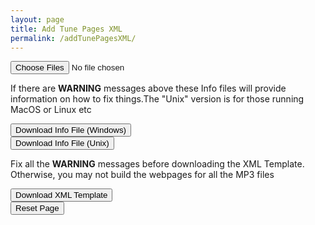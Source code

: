 ```yaml
---
layout: page
title: Add Tune Pages XML
permalink: /addTunePagesXML/
---
```

<input type="file" id="files" class='filterButton' name="files[]" multiple accept="audio/x-m4a, audio/mpeg, audio/ogg, audio/wav"/>

<output id="fileInfo" class="showTextInfo"></output>

<p>If there are <b>WARNING</b> messages above these Info files will provide information on how to fix things.The "Unix" version is for those running MacOS or Linux etc</p>

<div class="formParent">
    <div class="formChild">
        <input value='Download Info File (Windows)' type='button' class="filterButton" onclick='downloadWindowsInfo()' />
    </div>
    <div class="formChild">
        <input value='Download Info File (Unix)' type='button' class="filterButton" onclick='downloadUnixInfo()' />
    </div>
</div>

<p></p>
<p>Fix all the <b>WARNING</b> messages before downloading the XML Template. 
Otherwise, you may not build the webpages for all the MP3 files</p>

<div class="formParent">
    <div class="formChild">
        <input value='Download XML Template' type='button' class="filterButton" onclick='downloadXML()' />
    </div>
    <div class="formChild">
        <input value='Reset Page' type='button' class="filterButton" onclick='resetPage()' />
    </div>
</div>

<script  src="{{ site.js_host }}/js/musicmetadata.js"></script>

<script>
// Parts of the XML file - the XMLbody is empty to start with
let XMLheader = `<?xml version='1.0' encoding='UTF-8' ?>
<rss version='2.0' xmlns:excerpt='http://wordpress.org/export/1.1/excerpt/'
    xmlns:content='http://purl.org/rss/1.0/modules/content/' xmlns:wfw='http://wellformedweb.org/CommentAPI/'
    xmlns:dc='http://purl.org/dc/elements/1.1/' xmlns:wp='http://wordpress.org/export/1.1/'>
    <channel>
        <title></title>
        <link></link>
        <description></description>
        <pubDate></pubDate>
        <language></language>
        <wp:wxr_version>1.1</wp:wxr_version>
        <wp:base_site_url></wp:base_site_url>
        <wp:base_blog_url></wp:base_blog_url>
        <generator>https://wordpress.org/?v=5.5.1</generator>
`;
let XMLbody = '';
let XMLfooter = `
    </channel>
</rss>
`;

// Initialise these
let fileInfo = document.getElementById('fileInfo');
fileInfo.innerHTML = 'Waiting for MP3 selection';
let infoFileUnix = '';
let infoFileWindows = '';

// Check for the various File API support.
if (window.File && window.FileReader && window.FileList && window.Blob) {
    document.getElementById('files').addEventListener('change', handleAudioFileSelect, false);
} else {
    alert('The File APIs are not fully supported in this browser.');
}

function handleAudioFileSelect(evt) {
    evt.stopPropagation();
    evt.preventDefault();

    let files = evt.target.files; // FileList object.
    fileInfo.innerHTML = '';

    // files is a FileList of File objects. List some properties.
    for (let i = 0, f; f = files[i]; i++) {
        let reader = new FileReader();
        reader.onload = function(e) {
            if (this.result.includes('audio')) {
                addTuneData(f);
            } else {
                fileInfo.innerHTML += `<p>${f.name} - unsupported file type</p>`;
            }
        };
        reader.readAsDataURL(f);
    }
}

function addTuneData(data) {
    musicmetadata(data, function (err, result) {
        if (err) {
            throw err;
        }

        // Get the four parameters from the MP3 ID3 tags: title, tutor, year, instrument
        let title = null;
        if (result.title) {
            title = result.title;
        } else {
            fileInfo.innerHTML += `<p>WARNING: ${data.name}: "Title" ID3 tag not found</p>`;
            infoFileUnix += `${data.name}: "Title" ID3 tag not found\n`;
            infoFileWindows += `${data.name}: "Title" ID3 tag not found\n`;
        }

        let tutor = null;
        if (result.artist[0]) {
            tutor = result.artist[0];
        } else {
            fileInfo.innerHTML += `<p>WARNING: ${data.name}: "Artist" ID3 tag not found</p>`;
            infoFileUnix +=`${data.name}: "Artist" ID3 tag not found\n`;
            infoFileWindows +=`${data.name}: "Artist" ID3 tag not found\n`;
        }

        let year = null;
        if (result.year) {
            year = result.year;
        } else {
            fileInfo.innerHTML += `<p>WARNING: ${data.name}: "Year" ID3 tag not found</p>`;
            infoFileUnix += `${data.name}: "Year" ID3 tag not found\n`;
            infoFileWindows += `${data.name}: "Year" ID3 tag not found\n`;
        }

        let instrument = null;
        if (result.genre[0]) {
            instrument = result.genre[0];
        } else {
            fileInfo.innerHTML += `<p>WARNING: ${data.name}: "Genre" ID3 tag not found - this tag used for the "Instrument"</p>`;
            infoFileUnix += `${data.name}: "Genre" ID3 tag not found - this tag used for the "Instrument"\n`;
            infoFileWindows += `${data.name}: "Genre" ID3 tag not found - this tag used for the "Instrument"\n`;
        }

        // If we've got the "set", then we'll add this to the XML template
        if (title && tutor && year && instrument) {
            // Get today's date
            let dateTime = new Date();
            let monthNumber = dateTime.getMonth() + 1;
            let dayNumber = dateTime.getDate();

            // Get date for year of the MP3 file so we can can get the day of the week right
            dateTime = new Date(year, monthNumber - 1 , dayNumber);
            let monthName = dateTime.toLocaleString('default', { month: 'short' })
            let dayName = dateTime.toLocaleString('default', { weekday: 'short' })
            
            // Pad these with leading '0' if needed
            monthNumber = monthNumber.toString().padStart(2,0);
            dayNumber = dayNumber.toString().padStart(2,0);

            // Canonical names for the permalink and the MP3 file name
            let postName = wssTools.slugify(title + '-' + year + '-' + instrument);
            let mp3FileName = postName + '.mp3';

            // Notes about each file processed for user
            fileInfo.innerHTML += `<p>Tags found:</p><ul><li>${title}:${tutor}:${year}:${instrument}</li></ul>`;

            // XML template details used to create the tune page on WordPress
            XMLbody += `
        <item>
            <title>${title} - ${instrument}</title>
            <pubDate>${dayName}, ${dayNumber} ${monthName} ${year} 00:00:01 +0000</pubDate>
            <dc:creator>archive</dc:creator>
            <guid isPermaLink='false'></guid>
            <description></description>
            <content:encoded>
            <![CDATA[ <!-- wp:columns --> <div class="wp-block-columns"><!-- wp:column width: 25% --> <div class="wp-block-column" style="flex-basis:25%"><!-- wp:list --> <ul><li>${tutor}</li><li>${instrument}</li><li>${year}</li></ul> <!-- /wp:list --></div> <!-- /wp:column --> <!-- wp:column width: 50% --> <div class="wp-block-column" style="flex-basis:50%"></div> <!-- /wp:column --> <!-- wp:column width: 25% --> <div class="wp-block-column" style="flex-basis:25%"><!-- wp:shortcode --> [download_mp3]/wp-content/uploads/ceol-aneas/${year}/${mp3FileName}[/download_mp3] <!-- /wp:shortcode --></div> <!-- /wp:column --></div> <!-- /wp:columns --> <!-- wp:shortcode --> [choon]/wp-content/uploads/ceol-aneas/${year}/${mp3FileName}[/choon] <!-- /wp:shortcode --> ]]>
            </content:encoded>
            <wp:post_id></wp:post_id>
            <wp:post_date>${year}-${monthNumber}-${dayNumber} 00:00:01</wp:post_date>
            <wp:post_date_gmt>${year}-${monthNumber}-${dayNumber} 00:00:01</wp:post_date_gmt>
            <wp:comment_status>closed</wp:comment_status>
            <wp:ping_status>closed</wp:ping_status>
            <wp:post_name>${postName}</wp:post_name>
            <wp:status>publish</wp:status>
            <wp:post_parent></wp:post_parent>
            <wp:menu_order></wp:menu_order>
            <wp:post_type>page</wp:post_type>
            <wp:post_password></wp:post_password>
            <wp:is_sticky>0</wp:is_sticky>
        </item>
`;
            // We need the mp3FileName to match the details in the template
            if (data.name != mp3FileName) {
                fileInfo.innerHTML += `<h3>WARNING</h3>
                <ul><li>Rename MP3 file '${data.name}' to '${mp3FileName}'</li></ul>`;
                infoFileUnix += `mv ${data.name} ${mp3FileName}\n`;
                infoFileWindows += `rename ${data.name} ${mp3FileName}\n`;
            }
        } else {
            fileInfo.innerHTML += "<p>WARNING: MP3 file not processed - fix missing ID3 tags</p>";
        }
    });
}

function downloadXML() {
    // XML file has a header, body, footer structure
    let XMLcontent = XMLheader + XMLbody + XMLfooter;
    wssTools.downloadFile("tunePagesTemplate.xml", XMLcontent);
}

function downloadUnixInfo() {
    // This will contain details of files that need rename and ID3 tags that need fixed
    wssTools.downloadFile("tunePagesInfoUnix.txt", infoFileUnix);
}

function downloadWindowsInfo() {
    // This will contain details of files that need rename and ID3 tags that need fixed
    wssTools.downloadFile("tunePagesInfoWindows.txt", infoFileWindows);
}

function resetPage () {
    // Get ready to start again
    infoFileWindows = '';
    infoFileUnix = '';
    XMLbody = '';
    document.getElementById("files").innerHTML = '';
    fileInfo.innerHTML = 'Waiting for MP3 selection';
}
</script>
